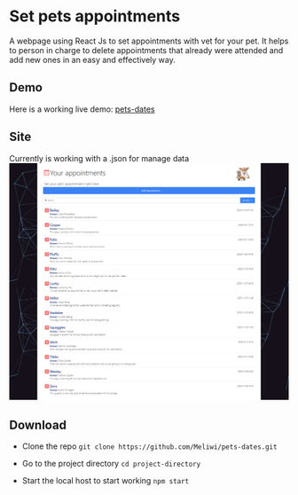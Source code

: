 # Set pets appointments
A webpage using React Js to set  appointments with vet for your pet. It helps to person in charge to delete appointments that already were attended and add new ones in an easy and effectively way.

## Demo 
Here is a working live demo: [pets-dates](https://meliwi.github.io/pets-dates/)

## Site
Currently is working with a .json for manage data 
![Imagen de sitio](/src/images/FinalPage.png)

## Download 

* Clone the repo
 `git clone https://github.com/Meliwi/pets-dates.git`

* Go to the project directory 
 `cd project-directory`

* Start the local host to start working 
`npm start`

